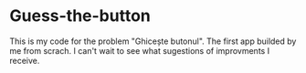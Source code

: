 # Guess-the-button

This is my code for the problem "Ghicește butonul". The first app builded by me from scrach. 
I can't wait to see what sugestions of improvments I receive.
